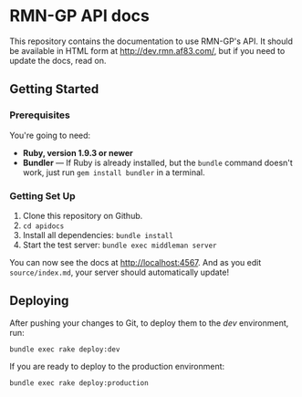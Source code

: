 RMN-GP API docs
===============

This repository contains the documentation to use RMN-GP's API. It should be
available in HTML form at http://dev.rmn.af83.com/, but if you need to update
the docs, read on.

Getting Started
---------------

### Prerequisites

You're going to need:

 - **Ruby, version 1.9.3 or newer**
 - **Bundler** — If Ruby is already installed, but the `bundle` command doesn't work, just run `gem install bundler` in a terminal.

### Getting Set Up

 1. Clone this repository on Github.
 2. `cd apidocs`
 4. Install all dependencies: `bundle install`
 5. Start the test server: `bundle exec middleman server`

You can now see the docs at <http://localhost:4567>. And as you edit
`source/index.md`, your server should automatically update!


Deploying
---------

After pushing your changes to Git, to deploy them to the *dev* environment, run:

```shell
bundle exec rake deploy:dev
```

If you are ready to deploy to the production environment:

```shell
bundle exec rake deploy:production
```
